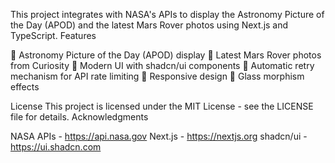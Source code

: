 
This project integrates with NASA's APIs to display the Astronomy Picture of the Day (APOD) and the latest Mars Rover photos using Next.js and TypeScript.
Features

🚀 Astronomy Picture of the Day (APOD) display
🔴 Latest Mars Rover photos from Curiosity
🎨 Modern UI with shadcn/ui components
🔄 Automatic retry mechanism for API rate limiting
📱 Responsive design
🌙 Glass morphism effects



License
This project is licensed under the MIT License - see the LICENSE file for details.
Acknowledgments

NASA APIs - https://api.nasa.gov
Next.js - https://nextjs.org
shadcn/ui - https://ui.shadcn.com